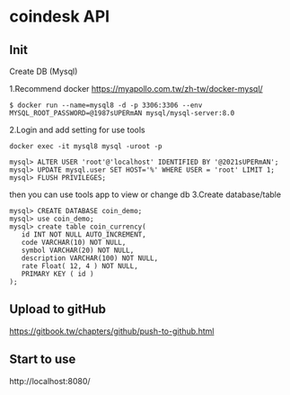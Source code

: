 # coindesk API

## Init

Create DB (Mysql)

1.Recommend docker https://myapollo.com.tw/zh-tw/docker-mysql/
```
$ docker run --name=mysql8 -d -p 3306:3306 --env MYSQL_ROOT_PASSWORD=@1987sUPERmAN mysql/mysql-server:8.0
```
2.Login and add setting for use tools
```
docker exec -it mysql8 mysql -uroot -p
```
```
mysql> ALTER USER 'root'@'localhost' IDENTIFIED BY '@2021sUPERmAN';
mysql> UPDATE mysql.user SET HOST='%' WHERE USER = 'root' LIMIT 1;
mysql> FLUSH PRIVILEGES;
```
then you can use tools app to view or change db
3.Create database/table
```
mysql> CREATE DATABASE coin_demo;
mysql> use coin_demo;
mysql> create table coin_currency(
   id INT NOT NULL AUTO_INCREMENT,
   code VARCHAR(10) NOT NULL,
   symbol VARCHAR(20) NOT NULL,
   description VARCHAR(100) NOT NULL,
   rate Float( 12, 4 ) NOT NULL,
   PRIMARY KEY ( id )
);
```

## Upload to gitHub

https://gitbook.tw/chapters/github/push-to-github.html

## Start to use

http://localhost:8080/